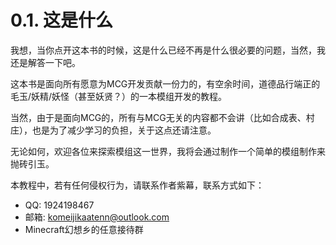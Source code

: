 # 0.1. 这是什么
我想，当你点开这本书的时候，这是什么已经不再是什么很必要的问题，当然，我还是解答一下吧。 

这本书是面向所有愿意为MCG开发贡献一份力的，有空余时间，道德品行端正的毛玉/妖精/妖怪（甚至妖贤？）的一本模组开发的教程。

当然，由于是面向MCG的，所有与MCG无关的内容都不会讲（比如合成表、村庄），也是为了减少学习的负担，关于这点还请注意。

无论如何，欢迎各位来探索模组这一世界，我将会通过制作一个简单的模组制作来抛砖引玉。

本教程中，若有任何侵权行为，请联系作者紫幕，联系方式如下：
- QQ: 1924198467
- 邮箱: komeijikaatenn@outlook.com
- Minecraft幻想乡的任意接待群